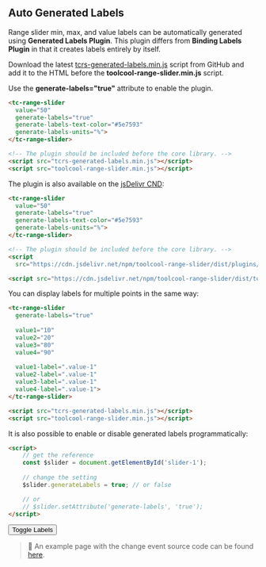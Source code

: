 ## Auto Generated Labels

<div data-examples="auto-generated-labels"></div> 

Range slider min, max, and value labels can be automatically generated using **Generated Labels Plugin**. This plugin differs from **Binding Labels Plugin** in that it creates labels entirely by itself.

Download the latest [tcrs-generated-labels.min.js](https://github.com/toolcool-org/toolcool-range-slider/blob/main/dist/plugins/tcrs-generated-labels.min.js) script from GitHub and add it to the HTML before the **toolcool-range-slider.min.js** script.

Use the **generate-labels="true"** attribute to enable the plugin.

```html
<tc-range-slider 
  value="50"
  generate-labels="true"
  generate-labels-text-color="#5e7593"
  generate-labels-units="%">
</tc-range-slider>

<!-- The plugin should be included before the core library. -->
<script src="tcrs-generated-labels.min.js"></script>
<script src="toolcool-range-slider.min.js"></script>
```

<div class="my-12 flex flex-col items-center">
    <tc-range-slider 
        value="50"
        generate-labels="true"
        generate-labels-text-color="#5e7593"
        generate-labels-units="%"></tc-range-slider>
</div>

The plugin is also available on the [jsDelivr CND](https://www.jsdelivr.com/package/npm/toolcool-range-slider):

```html
<tc-range-slider
  value="50"
  generate-labels="true"
  generate-labels-text-color="#5e7593"
  generate-labels-units="%">
</tc-range-slider>

<!-- The plugin should be included before the core library. -->
<script 
  src="https://cdn.jsdelivr.net/npm/toolcool-range-slider/dist/plugins/tcrs-generated-labels.min.js"></script>

<script src="https://cdn.jsdelivr.net/npm/toolcool-range-slider/dist/toolcool-range-slider.min.js"></script>
```

You can display labels for multiple points in the same way:

```html
<tc-range-slider
  generate-labels="true"
  
  value1="10"
  value2="20"
  value3="80"
  value4="90"
  
  value1-label=".value-1"
  value2-label=".value-1"
  value3-label=".value-1"
  value4-label=".value-1">
</tc-range-slider>

<script src="tcrs-generated-labels.min.js"></script>
<script src="toolcool-range-slider.min.js"></script>
```

<div class="my-12 flex flex-col items-center">
    <tc-range-slider 
      generate-labels="true"
      value1="10"
      value2="20"
      value3="80"
      value4="90"
      value1-label=".value-1"
      value2-label=".value-2"
      value3-label=".value-3"
      value4-label=".value-4">
    </tc-range-slider>
</div>

It is also possible to enable or disable generated labels programmatically:

```html
<script>
    // get the reference
    const $slider = document.getElementById('slider-1');
    
    // change the setting
    $slider.generateLabels = true; // or false

    // or 
    // $slider.setAttribute('generate-labels', 'true');
</script>
```

<div class="my-12 flex flex-col items-center">
    <tc-range-slider 
        id="slider-3" 
        value1="30"
        value2="70"
        generate-labels="true"></tc-range-slider>
    <button id="toggle-gen-labels" type="button" class="group inline-flex items-center h-9 rounded-full text-sm font-semibold whitespace-nowrap px-3 focus:outline-none focus:ring-2 bg-sky-50 text-sky-600 hover:bg-sky-100 hover:text-sky-700 focus:ring-sky-600 mt-8">Toggle Labels</button>
</div> 

> :pushpin: An example page with the change event source code can be found [here](https://github.com/toolcool-org/toolcool-range-slider/blob/main/examples/30-autogenerated-labels-plugin.html).


